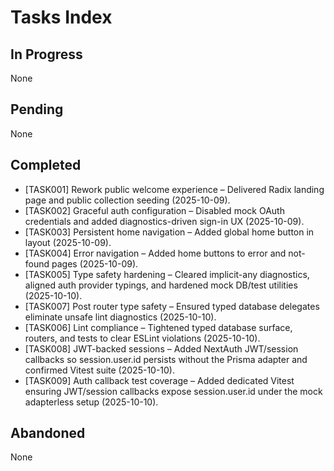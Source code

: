 # Tasks Index

## In Progress

None

## Pending

None

## Completed

- [TASK001] Rework public welcome experience – Delivered Radix landing page and public collection seeding (2025-10-09).
- [TASK002] Graceful auth configuration – Disabled mock OAuth credentials and added diagnostics-driven sign-in UX (2025-10-09).
- [TASK003] Persistent home navigation – Added global home button in layout (2025-10-09).
- [TASK004] Error navigation – Added home buttons to error and not-found pages (2025-10-09).
- [TASK005] Type safety hardening – Cleared implicit-any diagnostics, aligned auth provider typings, and hardened mock DB/test utilities (2025-10-10).
- [TASK007] Post router type safety – Ensured typed database delegates eliminate unsafe lint diagnostics (2025-10-10).
- [TASK006] Lint compliance – Tightened typed database surface, routers, and tests to clear ESLint violations (2025-10-10).
- [TASK008] JWT-backed sessions – Added NextAuth JWT/session callbacks so session.user.id persists without the Prisma adapter and confirmed Vitest suite (2025-10-10).
- [TASK009] Auth callback test coverage – Added dedicated Vitest ensuring JWT/session callbacks expose session.user.id under the mock adapterless setup (2025-10-10).

## Abandoned

None
